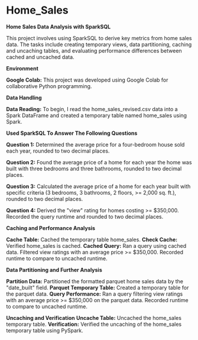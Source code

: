# __Home_Sales__

__Home Sales Data Analysis with SparkSQL__

This project involves using SparkSQL to derive key metrics from home sales data. The tasks include creating temporary views, data partitioning, caching and uncaching tables, and evaluating performance differences between cached and uncached data.

__Environment__

__Google Colab:__ This project was developed using Google Colab for collaborative Python programming.

__Data Handling__

__Data Reading:__ To begin, I read the home_sales_revised.csv data into a Spark DataFrame and created a temporary table named home_sales using Spark.

__Used SparkSQL To Answer The Following Questions__

__Question 1:__ Determined the average price for a four-bedroom house sold each year, rounded to two decimal places.

__Question 2:__ Found the average price of a home for each year the home was built with three bedrooms and three bathrooms, rounded to two decimal places.

__Question 3:__ Calculated the average price of a home for each year built with specific criteria (3 bedrooms, 3 bathrooms, 2 floors, >= 2,000 sq. ft.), rounded to two decimal places.

__Question 4:__ Derived the "view" rating for homes costing >= $350,000. Recorded the query runtime and rounded to two decimal places.

__Caching and Performance Analysis__

__Cache Table:__ Cached the temporary table home_sales.
__Check Cache:__ Verified home_sales is cached.
__Cached Query:__ Ran a query using cached data. Filtered view ratings with an average price >= $350,000. Recorded runtime to compare to  uncached runtime.

__Data Partitioning and Further Analysis__

__Partition Data:__ Partitioned the formatted parquet home sales data by the "date_built" field.
__Parquet Temporary Table:__ Created a temporary table for the parquet data.
__Query Performance:__ Ran a query filtering view ratings with an average price >= $350,000 on the parquet data. Recorded runtime to compare to uncached runtime.

__Uncaching and Verification__
__Uncache Table:__ Uncached the home_sales temporary table.
__Verification:__ Verified the uncaching of the home_sales temporary table using PySpark.
